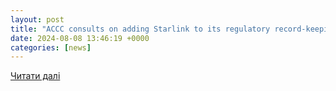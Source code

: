 ```yaml
---
layout: post
title: "ACCC consults on adding Starlink to its regulatory record-keeping rules - Telecompaper"
date: 2024-08-08 13:46:19 +0000
categories: [news]
---
```


[Читати далі](https://www.telecompaper.com/news/accc-consults-on-adding-starlink-to-its-regulatory-record-keeping-rules--1508753)
